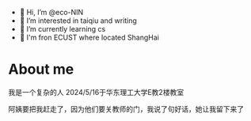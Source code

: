 - 👋 Hi, I’m @eco-NIN
- 👀 I’m interested in taiqiu and writing
- 🌱 I’m currently learning cs
- 💞️ I'm fron ECUST where located ShangHai

# About me
我是一个复杂的人
2024/5/16于华东理工大学E教2楼教室

阿姨要把我赶走了，因为他们要关教师的门，我说了句好话，她让我留下来了
<!---
备注
--->
